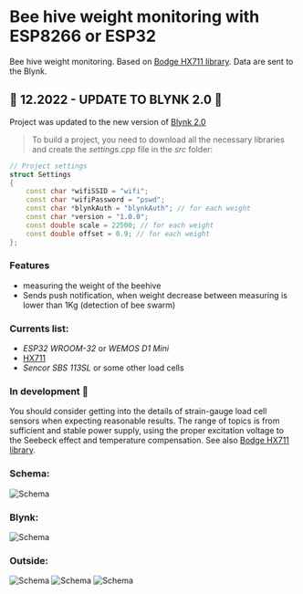 # Bee hive weight monitoring with ESP8266 or ESP32
Bee hive weight monitoring. 
Based on [Bodge HX711 library](https://github.com/bogde/HX711).
Data are sent to the Blynk.

## 🚀 12.2022 - UPDATE TO BLYNK 2.0 🚀
Project was updated to the new version of [Blynk 2.0](https://docs.blynk.io/en/)

> To build a project, you need to download all the necessary libraries and create the *settings.cpp* file in the *src* folder:
```c++
// Project settings
struct Settings
{
    const char *wifiSSID = "wifi";
    const char *wifiPassword = "pswd";
    const char *blynkAuth = "blynkAuth"; // for each weight
    const char *version = "1.0.0";
    const double scale = 22500; // for each weight
    const double offset = 0.9; // for each weight
};
```
### Features
* measuring the weight of the beehive
* Sends push notification, when weight decrease between measuring is lower than 1Kg (detection of bee swarm)

### Currents list:

* *ESP32 WROOM-32* or *WEMOS D1 Mini*
* [HX711](https://www.aliexpress.com/wholesale?SearchText=hx711)
* *Sencor SBS 113SL* or some other load cells

### In development 🚧
You should consider getting into the details of strain-gauge load cell sensors when expecting reasonable results. The range of topics is from sufficient and stable power supply, using the proper excitation voltage to the Seebeck effect and temperature compensation. See also [Bodge HX711 library](https://github.com/bogde/HX711).

### Schema:
![Schema](https://github.com/vitzaoral/beehive_weight/blob/master/schema/schema.png)

### Blynk:
![Schema](https://github.com/vitzaoral/beehive_weight/blob/master/schema/blynk.jpeg)

### Outside:
![Schema](https://github.com/vitzaoral/beehive_weight/blob/master/schema/1.jpeg)
![Schema](https://github.com/vitzaoral/beehive_weight/blob/master/schema/2.jpeg)
![Schema](https://github.com/vitzaoral/beehive_weight/blob/master/schema/3.jpeg)